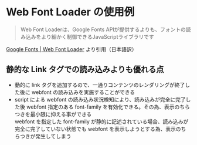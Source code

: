 # Web Font Loader の使用例

> Web Font Loaderは、Google Fonts APIが提供するよりも、フォントの読み込みをより細かく制御できるJavaScriptライブラリです

[Google Fonts | Web Font Loader](https://developers.google.com/fonts/docs/webfont_loader) より引用（日本語訳）

## 静的な Link タグでの読み込みよりも優れる点

* 動的に link タグを追加するので、一通りコンテンツのレンダリングが終了した後に webfont の読み込みを実施することができる
* script による webfont の読み込み状況検知により、読み込みが完全に完了した後 webfont 指定のある font-family を有効化できる。その為、表示のちらつきを最小限に抑える事ができる  
webfont を指定した font-family が静的に記述されている場合、読み込みが完全に完了していない状態でも webfont を表示しようとする為、表示のちらつきが発生してしまう
